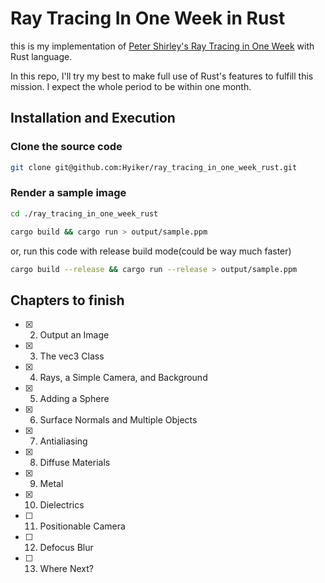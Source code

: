 
# Ray Tracing In One Week in Rust

this is my implementation of [Peter Shirley's Ray Tracing in One Week](https://raytracing.github.io/books/RayTracingInOneWeekend.html) with Rust language.

In this repo, I'll try my best to make full use of Rust's features to fulfill this mission. I expect the whole period to be within one month.

## Installation and Execution

### Clone the source code

```bash
git clone git@github.com:Hyiker/ray_tracing_in_one_week_rust.git
```

### Render a sample image

```bash
cd ./ray_tracing_in_one_week_rust
```

```bash
cargo build && cargo run > output/sample.ppm
```

or, run this code with release build mode(could be way much faster)

```bash
cargo build --release && cargo run --release > output/sample.ppm
```

## Chapters to finish

- [x] 2. Output an Image
- [x] 3. The vec3 Class
- [x] 4. Rays, a Simple Camera, and Background
- [x] 5. Adding a Sphere
- [x] 6. Surface Normals and Multiple Objects
- [x] 7. Antialiasing
- [x] 8. Diffuse Materials
- [x] 9. Metal
- [x] 10. Dielectrics
- [ ] 11. Positionable Camera
- [ ] 12. Defocus Blur
- [ ] 13. Where Next?
